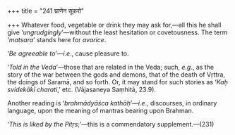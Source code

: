 +++
title = "241 घ्राणेन सूकरो"

+++
Whatever food, vegetable or drink they may ask for,—all this he shall
give ‘*ungrudgingly*’—without the least hesitation or covetousness. The
term ‘*matsara*’ stands here for *avarice*.

‘*Be agreeable to*’—*i.e*., cause pleasure to.

‘*Told in the Veda*’—those that are related in the Veda; such, *e.g*.,
as the story of the war between the gods and demons, that of the death
of Vṛttra, the doings of Saramā, and so forth. Or, it may stand for such
stories as ‘*Kaḥ svidekākī charati*,’ etc. (Vājasaneya Saṃhitā, 23.9).

Another reading is ‘*brahmādyāśca kathāḥ*’—*i.e*., discourses, in
ordinary language, upon the meaning of mantras bearing upon Brahman.

‘*This is liked by the Pitṛs*;’—this is a commendatory supplement.—(231)


